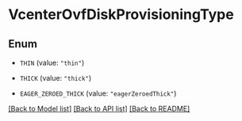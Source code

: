 # VcenterOvfDiskProvisioningType

## Enum


* `THIN` (value: `"thin"`)

* `THICK` (value: `"thick"`)

* `EAGER_ZEROED_THICK` (value: `"eagerZeroedThick"`)


[[Back to Model list]](../README.md#documentation-for-models) [[Back to API list]](../README.md#documentation-for-api-endpoints) [[Back to README]](../README.md)


